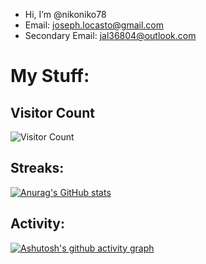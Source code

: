 - Hi, I’m @nikoniko78
- Email: joseph.locasto@gmail.com
- Secondary Email: jal36804@outlook.com

# My Stuff:
## Visitor Count
  ![Visitor Count](https://profile-counter.glitch.me/{nikoniko78}/count.svg)
## Streaks:  
[![Anurag's GitHub stats](https://github-readme-stats.vercel.app/api?username=nikoniko78&show_icons=true&theme=dark)](https://github.com/anuraghazra/github-readme-stats)
## Activity:
[![Ashutosh's github activity graph](https://github-readme-activity-graph.vercel.app/graph?username=nikoniko78&theme=react-dark)](https://github.com/Ashutosh00710/github-readme-activity-graph)






<!---
nikoniko78/nikoniko78 is a ✨ special ✨ repository because its `README.md` (this file) appears on your GitHub profile.
You can click the Preview link to take a look at your changes.
--->
